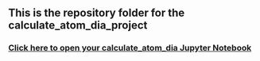 ## This is the repository folder for the calculate_atom_dia_project
### [Click here to open your calculate_atom_dia Jupyter Notebook](https://bushastrolab.com/hub/user-redirect/git-pull?repo=https%3A%2F%2Fgithub.com%2Fchandrunarayan%2Fastronomy&branch=gh-pages&urlpath=lab%2Ftree%2Fastronomy%2Fprojects%2Fcalculate_atom_dia%2Fcalculate_atom_dia.ipynb?reset)
